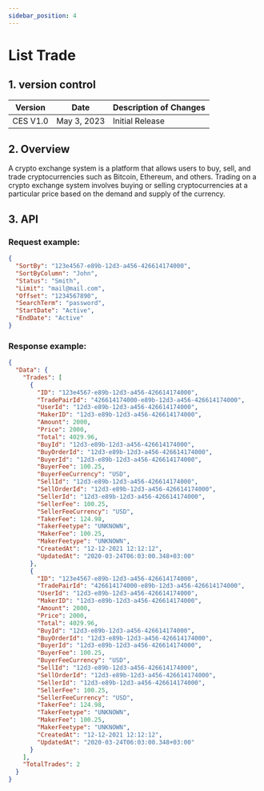 ```yaml
---
sidebar_position: 4
---
```


# List Trade

## 1. version control

| Version  | Date        | Description of Changes |
| -------- | ----------- | ---------------------- |
| CES V1.0 | May 3, 2023 | Initial Release        |

## 2. Overview

A crypto exchange system is a platform that allows users to buy, sell, and trade cryptocurrencies such as Bitcoin, Ethereum, and others. Trading on a crypto exchange system involves buying or selling cryptocurrencies at a particular price based on the demand and supply of the currency.

## 3. API

### Request example:

```json
{
  "SortBy": "123e4567-e89b-12d3-a456-426614174000",
  "SortByColumn": "John",
  "Status": "Smith",
  "Limit": "mail@mail.com",
  "Offset": "1234567890",
  "SearchTerm": "password",
  "StartDate": "Active",
  "EndDate": "Active"
}
```

### Response example:

```json
{
  "Data": {
    "Trades": [
      {
        "ID": "123e4567-e89b-12d3-a456-426614174000",
        "TradePairId": "426614174000-e89b-12d3-a456-426614174000",
        "UserId": "12d3-e89b-12d3-a456-426614174000",
        "MakerID": "12d3-e89b-12d3-a456-426614174000",
        "Amount": 2000,
        "Price": 2000,
        "Total": 4029.96,
        "BuyId": "12d3-e89b-12d3-a456-426614174000",
        "BuyOrderId": "12d3-e89b-12d3-a456-426614174000",
        "BuyerId": "12d3-e89b-12d3-a456-426614174000",
        "BuyerFee": 100.25,
        "BuyerFeeCurrency": "USD",
        "SellId": "12d3-e89b-12d3-a456-426614174000",
        "SellOrderId": "12d3-e89b-12d3-a456-426614174000",
        "SellerId": "12d3-e89b-12d3-a456-426614174000",
        "SellerFee": 100.25,
        "SellerFeeCurrency": "USD",
        "TakerFee": 124.98,
        "TakerFeetype": "UNKNOWN",
        "MakerFee": 100.25,
        "MakerFeetype": "UNKNOWN",
        "CreatedAt": "12-12-2021 12:12:12",
        "UpdatedAt": "2020-03-24T06:03:00.348+03:00"
      },
      {
        "ID": "123e4567-e89b-12d3-a456-426614174000",
        "TradePairId": "426614174000-e89b-12d3-a456-426614174000",
        "UserId": "12d3-e89b-12d3-a456-426614174000",
        "MakerID": "12d3-e89b-12d3-a456-426614174000",
        "Amount": 2000,
        "Price": 2000,
        "Total": 4029.96,
        "BuyId": "12d3-e89b-12d3-a456-426614174000",
        "BuyOrderId": "12d3-e89b-12d3-a456-426614174000",
        "BuyerId": "12d3-e89b-12d3-a456-426614174000",
        "BuyerFee": 100.25,
        "BuyerFeeCurrency": "USD",
        "SellId": "12d3-e89b-12d3-a456-426614174000",
        "SellOrderId": "12d3-e89b-12d3-a456-426614174000",
        "SellerId": "12d3-e89b-12d3-a456-426614174000",
        "SellerFee": 100.25,
        "SellerFeeCurrency": "USD",
        "TakerFee": 124.98,
        "TakerFeetype": "UNKNOWN",
        "MakerFee": 100.25,
        "MakerFeetype": "UNKNOWN",
        "CreatedAt": "12-12-2021 12:12:12",
        "UpdatedAt": "2020-03-24T06:03:00.348+03:00"
      }
    ],
    "TotalTrades": 2
  }
}
```
